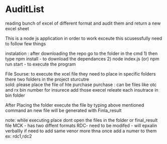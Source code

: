 # AuditList
reading bunch of excel of different format and audit them and return a new excel sheet

This is a node js application in order to work exceute this scusessfully need to follow few things

   instalation :
      after downloading the repo go to the folder in the cmd 
         1) then type npm install - to download the dependances 
         2) node index.js (or) npm run start - to execute the program 
    
   File Sourse:
       to execute the xcel file they need to place in specific folders there two folders in the project sturcutre  
         sold: please place the file of hte purchase 
         purchase : can be files like otc and rx 
         bin number for insurece add those execel releate each insutrace in bin folder 
         
   After Placing the folder execute the file by typing above mentioned command an new file will be generated with Finla_result
   
   note: while executing place dont open the files in the folder or final_result file 
         MCK - has two diffent formats
         RDC- need to be modifed - will epxalin verballly 
         if need to add same venor more thna once add a numer to them ex: rdc1,rdc2
            
   
         
         
